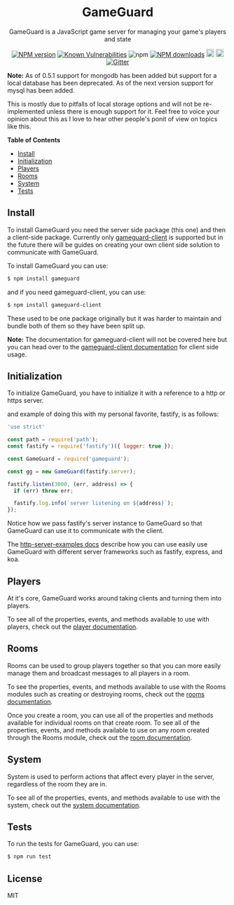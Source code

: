 <div align="center">

# GameGuard

GameGuard is a JavaScript game server for managing your game's players and state

</div>

<div align="center">

  [![NPM version](https://img.shields.io/npm/v/gameguard.svg?style=flat)](https://www.npmjs.com/package/gameguard)
  [![Known Vulnerabilities](https://snyk.io/test/github/robertcorponoi/gameguard/badge.svg)](https://snyk.io/test/github/robertcorponoi/gameguard)
  ![npm](https://img.shields.io/npm/dt/gameguard)
  [![NPM downloads](https://img.shields.io/npm/dm/gameguard.svg?style=flat)](https://www.npmjs.com/package/gameguard)
  <a href="https://badge.fury.io/js/gameguard"><img src="https://img.shields.io/github/issues/robertcorponoi/gameguard.svg" alt="issues" height="18"></a>
  <a href="https://badge.fury.io/js/gameguard"><img src="https://img.shields.io/github/license/robertcorponoi/gameguard.svg" alt="license" height="18"></a>
  [![Gitter](https://badges.gitter.im/gitterHQ/gitter.svg)](https://gitter.im/robertcorponoi)

</div>

**Note:** As of 0.5.1 support for mongodb has been added but support for a local database has been deprecated. As of the next version support for mysql has been added.

This is mostly due to pitfalls of local storage options and will not be re-implemented unless there is enough support for it. Feel free to voice your opinion about this as I love to hear other people's ponit of view on topics like this.

**Table of Contents**

- [Install](#install)
- [Initialization](#initialization)
- [Players](#players)
- [Rooms](#rooms)
- [System](#system)
- [Tests](#tests)

## **Install**

To install GameGuard you need the server side package (this one) and then a client-side package. Currently only [gameguard-client](https://github.com/robertcorponoi/gameguard-client) is supported but in the future there will be guides on creating your own client side solution to communicate with GameGuard.

To install GameGuard you can use:

```bash
$ npm install gameguard
```

and if you need gameguard-client, you can use:

```bash
$ npm install gameguard-client
```

These used to be one package originally but it was harder to maintain and bundle both of them so they have been split up.

**Note:** The documentation for gameguard-client will not be covered here but you can head over to the [gameguard-client documentation](https://github.com/robertcorponoi/gameguard-client#README.md) for client side usage.

## **Initialization**

To initialize GameGuard, you have to initialize it with a reference to a http or https server.

and example of doing this with my personal favorite, fastify, is as follows:

```js
'use strict'

const path = require('path');
const fastify = require('fastify')({ logger: true });

const GameGuard = require('gameguard');

const gg = new GameGuard(fastify.server);

fastify.listen(3000, (err, address) => {
  if (err) throw err;

  fastify.log.info(`server listening on ${address}`);
});
```

Notice how we pass fastify's server instance to GameGuard so that GameGuard can use it to communicate with the client.

The [http-server-examples docs](docs/http-server-examples.md) describe how you can use easily use GameGuard with different server frameworks such as fastify, express, and koa.

## **Players**

At it's core, GameGuard works around taking clients and turning them into players.

To see all of the properties, events, and methods available to use with players, check out the [player documentation](docs/players.md).

## **Rooms**

Rooms can be used to group players together so that you can more easily manage them and broadcast messages to all players in a room.

To see the properties, events, and methods available to use with the Rooms modules such as creating or destroying rooms, check out the [rooms documentation](docs/rooms.md).

Once you create a room, you can use all of the properties and methods available for individual rooms on that create room. To see all of the properties, events, and methods available to use on any room created through the Rooms module, check out the [room documentation](docs/room.md).

## **System**

System is used to perform actions that affect every player in the server, regardless of the room they are in.

To see all of the properties, events, and methods available to use with the system, check out the [system documentation](docs/system.md).

## **Tests**

To run the tests for GameGuard, you can use:

```bash
$ npm run test
```

## **License**

MIT
